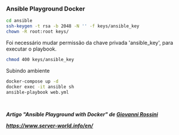 ### Ansible Playground Docker

```sh
cd ansible
ssh-keygen -t rsa -b 2048 -N '' -f keys/ansible_key
chown -R root:root keys/
```

Foi necessário mudar permissão da chave privada 'ansible_key', para executar o playbook.

```sh
chmod 400 keys/ansible_key
```

Subindo ambiente

```sh
docker-compose up -d
docker exec -it ansible sh
ansible-playbook web.yml
```

<br>

***Artigo "Ansible Playground with Docker" de [Giovanni Rossini](https://medium.com/grupo-tesseract/ansible-playground-with-docker-d85b81220b8d)***

***https://www.server-world.info/en/***